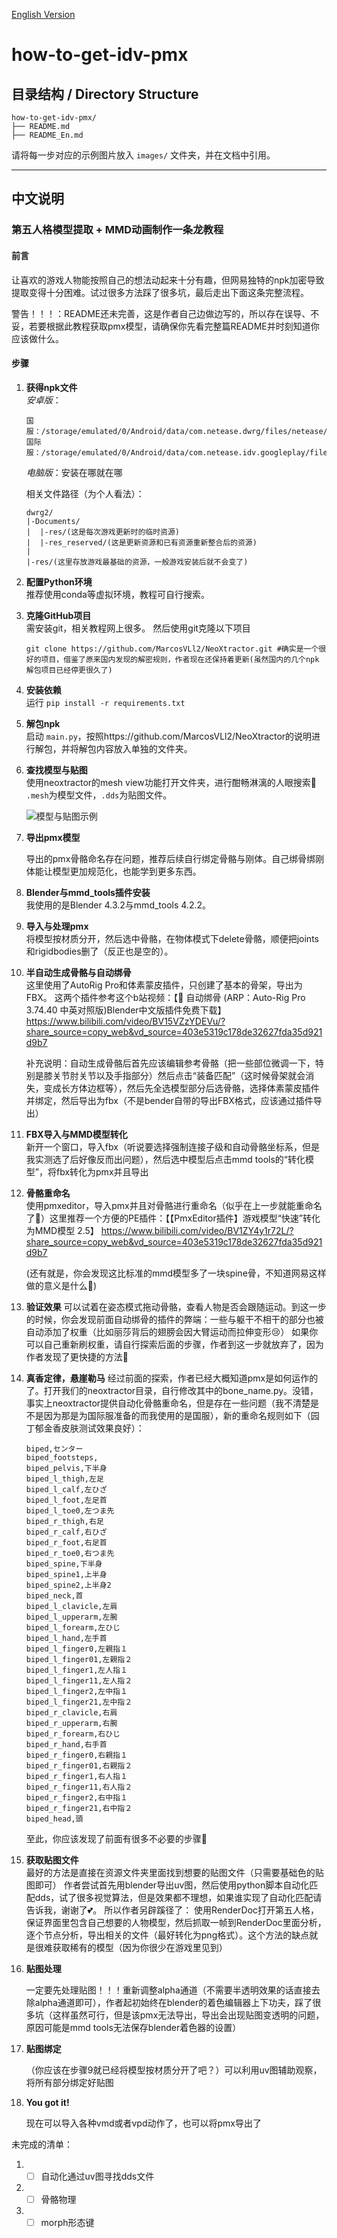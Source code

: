 [English Version](README_En.md)

# how-to-get-idv-pmx

## 目录结构 / Directory Structure

```
how-to-get-idv-pmx/
├── README.md
├── README_En.md

```

请将每一步对应的示例图片放入 `images/` 文件夹，并在文档中引用。

---

## 中文说明

### 第五人格模型提取 + MMD动画制作一条龙教程

#### 前言
让喜欢的游戏人物能按照自己的想法动起来十分有趣，但网易独特的npk加密导致提取变得十分困难。试过很多方法踩了很多坑，最后走出下面这条完整流程。

警告！！！：README还未完善，这是作者自己边做边写的，所以存在误导、不妥，若要根据此教程获取pmx模型，请确保你先看完整篇README并时刻知道你应该做什么。

#### 步骤

1. **获得npk文件**  
   *安卓版*：

       国服：/storage/emulated/0/Android/data/com.netease.dwrg/files/netease/dwrg.common/ 
       国际服：/storage/emulated/0/Android/data/com.netease.idv.googleplay/files/netease/dwrg.common/
   *电脑版*：安装在哪就在哪
    
    相关文件路径（为个人看法）：
    ```
    dwrg2/
    |-Documents/
    |  |-res/(这是每次游戏更新时的临时资源)
    |  |-res_reserved/(这是更新资源和已有资源重新整合后的资源)
    |
    |-res/(这里存放游戏最基础的资源，一般游戏安装后就不会变了)
    ```

2. **配置Python环境**  
   推荐使用conda等虚拟环境，教程可自行搜索。

3. **克隆GitHub项目**  
   需安装git，相关教程网上很多。
   然后使用git克隆以下项目
   ```
   git clone https://github.com/MarcosVLl2/NeoXtractor.git #确实是一个很好的项目，借鉴了原来国内发现的解密规则，作者现在还保持着更新(虽然国内的几个npk解包项目已经停更很久了)
   ```

4. **安装依赖**  
   运行 `pip install -r requirements.txt`

5. **解包npk**  
   启动 `main.py`，按照https://github.com/MarcosVLl2/NeoXtractor的说明进行解包，并将解包内容放入单独的文件夹。

6. **查找模型与贴图**  
   使用neoxtractor的mesh view功能打开文件夹，进行酣畅淋漓的人眼搜索🤣
   `.mesh`为模型文件，`.dds`为贴图文件。
   
   ![模型与贴图示例](images/step6_mesh_dds.png)

7. **导出pmx模型**  
   
   导出的pmx骨骼命名存在问题，推荐后续自行绑定骨骼与刚体。自己绑骨绑刚体能让模型更加规范化，也能学到更多东西。

8. **Blender与mmd_tools插件安装**  
   我使用的是Blender 4.3.2与mmd_tools 4.2.2。

9.  **导入与处理pmx**  
   将模型按材质分开，然后选中骨骼，在物体模式下delete骨骼，顺便把joints和rigidbodies删了（反正也是空的）。

10. **半自动生成骨骼与自动绑骨**  
    这里使用了AutoRig Pro和体素蒙皮插件，只创建了基本的骨架，导出为FBX。
    这两个插件参考这个b站视频：【🦴 自动绑骨 (ARP：Auto-Rig Pro 3.74.40  中英对照版)Blender中文版插件免费下载】 https://www.bilibili.com/video/BV15VZzYDEVu/?share_source=copy_web&vd_source=403e5319c178de32627fda35d921d9b7

    补充说明：自动生成骨骼后首先应该编辑参考骨骼（把一些部位微调一下，特别是膝关节肘关节以及手指部分）然后点击“装备匹配”（这时候骨架就会消失，变成长方体边框等），然后先全选模型部分后选骨骼，选择体素蒙皮插件并绑定，然后导出为fbx（不是bender自带的导出FBX格式，应该通过插件导出）


11. **FBX导入与MMD模型转化**  
    新开一个窗口，导入fbx（听说要选择强制连接子级和自动骨骼坐标系，但是我实测选了后好像反而出问题），然后选中模型后点击mmd tools的“转化模型”，将fbx转化为pmx并且导出

12. **骨骼重命名**  
    使用pmxeditor，导入pmx并且对骨骼进行重命名（似乎在上一步就能重命名了🧐）这里推荐一个方便的PE插件：【【PmxEditor插件】游戏模型“快速”转化为MMD模型 2.5】 https://www.bilibili.com/video/BV1ZY4y1r72L/?share_source=copy_web&vd_source=403e5319c178de32627fda35d921d9b7

    (还有就是，你会发现这比标准的mmd模型多了一块spine骨，不知道网易这样做的意义是什么🤣)

13. **验证效果**
    可以试着在姿态模式拖动骨骼，查看人物是否会跟随运动。到这一步的时候，你会发现前面自动绑骨的插件的弊端：一些与躯干不相干的部分也被自动添加了权重（比如丽莎背后的翅膀会因大臂运动而拉伸变形😢）
    如果你可以自己重新刷权重，请自行探索后面的步骤，作者到这一步就放弃了，因为作者发现了更快捷的方法🤣


14. **真香定律，悬崖勒马**
    经过前面的探索，作者已经大概知道pmx是如何运作的了。打开我们的neoxtractor目录，自行修改其中的bone_name.py。没错，事实上neoxtractor提供自动化骨骼重命名，但是存在一些问题（我不清楚是不是因为那是为国际服准备的而我使用的是国服），新的重命名规则如下（园丁郁金香皮肤测试效果良好）：
    ```
    biped,センター
    biped_footsteps,
    biped_pelvis,下半身
    biped_l_thigh,左足
    biped_l_calf,左ひざ
    biped_l_foot,左足首
    biped_l_toe0,左つま先
    biped_r_thigh,右足
    biped_r_calf,右ひざ
    biped_r_foot,右足首
    biped_r_toe0,右つま先
    biped_spine,下半身
    biped_spine1,上半身
    biped_spine2,上半身2
    biped_neck,首
    biped_l_clavicle,左肩
    biped_l_upperarm,左腕
    biped_l_forearm,左ひじ
    biped_l_hand,左手首
    biped_l_finger0,左親指１
    biped_l_finger01,左親指２
    biped_l_finger1,左人指１
    biped_l_finger11,左人指２
    biped_l_finger2,左中指１
    biped_l_finger21,左中指２
    biped_r_clavicle,右肩
    biped_r_upperarm,右腕
    biped_r_forearm,右ひじ
    biped_r_hand,右手首
    biped_r_finger0,右親指１
    biped_r_finger01,右親指２
    biped_r_finger1,右人指１
    biped_r_finger11,右人指２
    biped_r_finger2,右中指１
    biped_r_finger21,右中指２
    biped_head,頭

    ```
    至此，你应该发现了前面有很多不必要的步骤🤣
15. **获取贴图文件**  
    最好的方法是直接在资源文件夹里面找到想要的贴图文件（只需要基础色的贴图即可）
    作者尝试首先用blender导出uv图，然后使用python脚本自动化匹配dds，试了很多视觉算法，但是效果都不理想，如果谁实现了自动化匹配请告诉我，谢谢了💕。
    所以作者另辟蹊径了：
    使用RenderDoc打开第五人格，保证界面里包含自己想要的人物模型，然后抓取一帧到RenderDoc里面分析，逐个节点分析，导出相关的文件（最好转化为png格式）。这个方法的缺点就是很难获取稀有的模型（因为你很少在游戏里见到）
16. **贴图处理**
    
    一定要先处理贴图！！！重新调整alpha通道（不需要半透明效果的话直接去除alpha通道即可），作者起初始终在blender的着色编辑器上下功夫，踩了很多坑（这样虽然可行，但是该pmx无法导出，导出会出现贴图变透明的问题，原因可能是mmd tools无法保存blender着色器的设置）

17. **贴图绑定**
    
    （你应该在步骤9就已经将模型按材质分开了吧？）可以利用uv图辅助观察，将所有部分绑定好贴图

18. **You got it!**
    
    现在可以导入各种vmd或者vpd动作了，也可以将pmx导出了

未完成的清单：
1. - [ ] 自动化通过uv图寻找dds文件
2. - [ ] 骨骼物理
3. - [ ] morph形态键